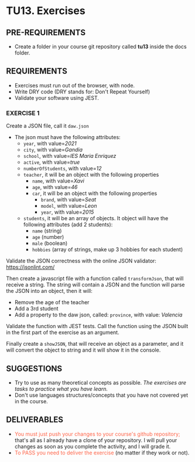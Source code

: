 # TU13. Exercises

## PRE-REQUIREMENTS

- Create a folder in your course git repository called **tu13** inside the docs folder.

## REQUIREMENTS

- Exercises must run out of the browser, with node.
- Write DRY code (DRY stands for: Don't Repeat Yourself)
- Validate your software using JEST.

### EXERCISE 1

Create a JSON file, call it `daw.json`

- The json must have the following attributes:
  - `year`, with value=*2021*
  - `city`, with value=*Gandia*
  - `school`, with value=*IES Maria Enriquez*
  - `active`, with value=*true*
  - `numberOfStudents`, with value=*12*
  - `teacher`, it will be an object with the following properties
    - `name`, with value=*Xavi*
    - `age`, with value=*46*
    - `car`, it will be an object with the following properties
      - `brand`, with value=*Seat*
      - `model`, with value=*Leon*
      - `year`, with value=*2015*
  - `students`, it will be an array of objects. It object will have the following attributes (add 2 students):
    - `name` (string)
    - `age` (number)
    - `male` (boolean)
    - `hobbies` (array of strings, make up 3 hobbies for each student)

Validate the JSON correctness with the online JSON validator: <https://jsonlint.com/>

Then create a javascript file with a function called `transformJson`, that will receive a string. The string will contain a JSON and the function will parse the JSON into an object, then it will:

- Remove the age of the teacher
- Add a 3rd student
- Add a property to the daw json, called: `province`, with value: *Valencia*

Validate the function with JEST tests. Call the function using the JSON built in the first part of the exercise as an argument.

Finally create a `showJSON`, that will receive an object as a parameter, and it will convert the object to string and it will show it in the console.

## SUGGESTIONS

- Try to use as many theoretical concepts as possible. *The exercises are tasks to practice what you have learn.*
- Don't use languages structures/concepts that you have not covered yet in the course.

## DELIVERABLES

- <span style="color: tomato;">You must just push your changes to your course's github repository;</span> that's all as I already have a clone of your repository. I will pull your changes as soon as you complete the activity, and I will grade it.
- <span style="color: tomato;">To PASS you need to deliver the exercise</span> (no matter if they work or not).
